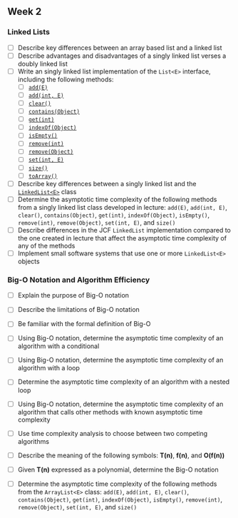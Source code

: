 ## Week 2

### Linked Lists

* [ ] Describe key differences between an array based list and a linked list
* [ ] Describe advantages and disadvantages of a singly linked list verses a doubly linked list
* [ ] Write an singly linked list implementation of the `List<E>` interface, including the following methods:
    * [ ] [`add(E)`](http://javadoc.taylorial.com/java.base/util/List.html#add%28E%29)
    * [ ] [`add(int, E)`](http://javadoc.taylorial.com/java.base/util/List.html#add%28int,E%29)
    * [ ] [`clear()`](http://javadoc.taylorial.com/java.base/util/List.html#clear%28%29)
    * [ ] [`contains(Object)`](http://javadoc.taylorial.com/java.base/util/List.html#contains%28java.lang.Object%29)
    * [ ] [`get(int)`](http://javadoc.taylorial.com/java.base/util/List.html#get%28int%29)
    * [ ] [`indexOf(Object)`](http://javadoc.taylorial.com/java.base/util/List.html#indexOf%28java.lang.Object%29)
    * [ ] [`isEmpty()`](http://javadoc.taylorial.com/java.base/util/List.html#isEmpty%28%29)
    * [ ] [`remove(int)`](http://javadoc.taylorial.com/java.base/util/List.html#remove%28int%29)
    * [ ] [`remove(Object)`](http://javadoc.taylorial.com/java.base/util/List.html#remove%28java.lang.Object%29)
    * [ ] [`set(int, E)`](http://javadoc.taylorial.com/java.base/util/List.html#set%28int,E%29)
    * [ ] [`size()`](http://javadoc.taylorial.com/java.base/util/List.html#size%28%29)
    * [ ] [`toArray()`](http://javadoc.taylorial.com/java.base/util/List.html#toArray%28%29)
* [ ] Describe key differences between a singly linked list and the [`LinkedList<E>`](http://javadoc.taylorial.com/java.base/util/LinkedList.html) class
* [ ] Determine the asymptotic time complexity of the following methods from a singly linked list class developed in lecture: `add(E)`, `add(int, E)`, `clear()`, `contains(Object)`, `get(int)`, `indexOf(Object)`, `isEmpty()`, `remove(int)`, `remove(Object)`, `set(int, E)`, and `size()`
* [ ] Describe differences in the JCF `LinkedList` implementation compared to the one created in lecture that affect the asymptotic time complexity of any of the methods
* [ ] Implement small software systems that use one or more `LinkedList<E>` objects

### Big-O Notation and Algorithm Efficiency

* [ ] Explain the purpose of Big-O notation
* [ ] Describe the limitations of Big-O notation
* [ ] Be familiar with the formal definition of Big-O
* [ ] Using Big-O notation, determine the asymptotic time complexity of an algorithm with a conditional
* [ ] Using Big-O notation, determine the asymptotic time complexity of an algorithm with a loop
* [ ] Determine the asymptotic time complexity of an algorithm with a nested loop
* [ ] Using Big-O notation, determine the asymptotic time complexity of an algorithm that calls other methods with known asymptotic time complexity
* [ ] Use time complexity analysis to choose between two competing algorithms
* [ ] Describe the meaning of the following symbols: **T(n)**, **f(n)**, and **O(f(n))**
* [ ] Given **T(n)** expressed as a polynomial, determine the Big-O notation
* [ ] Determine the asymptotic time complexity of the following methods from the `ArrayList<E>` class: `add(E)`, `add(int, E)`, `clear()`, `contains(Object)`, `get(int)`, `indexOf(Object)`, `isEmpty()`, `remove(int)`, `remove(Object)`, `set(int, E)`, and `size()`

